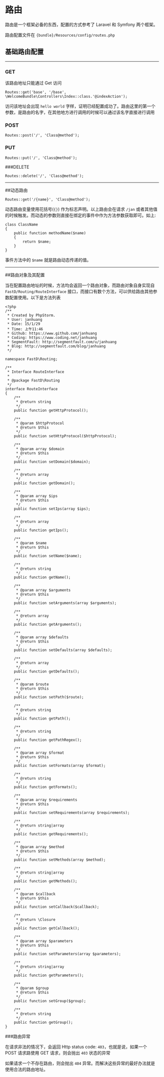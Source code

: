 # 路由

路由是一个框架必备的东西，配置的方式参考了 Laravel 和 Symfony 两个框架。

路由配置文件在 `{bundle}/Resources/config/routes.php`

## 基础路由配置

----

### GET

该路由地址只能通过 Get 访问

```
Routes::get('base', '/base', \WelcomeBundle\Controllers\Index::class.'@indexAction');
```

访问该地址会出现 `hello world` 字样，证明已经配置成功了。路由这里的第一个参数，是路由的名字，在其他地方进行调用的时候可以通过该名字直接进行调用

### POST

```
Routes::post('/', 'Class@method');
```

###  PUT

```
Routes::put('/', 'Class@method');
```

###DELETE

```
Routes::delete('/', 'Class@method');
```

----

##动态路由

```
Routes::get('/{name}', 'Class@method');
```

动态路由变量使用花括号(`{}`) 作为标志声明。以上路由会在请求 `/jan` 或者其他值的时候触发。而动态的参数则直接在绑定的事件中作为方法参数获取即可。如上:

```
class ClassName
{
    public function methodName($name)
    {
        return $name;
    }
}
```

事件方法中的 `$name` 就是路由动态传递的值。

----

##路由对象及其配置

当在配置路由地址的时候，方法均会返回一个路由对象，而路由对象自身实现自 `FastD/Routing/RouteInterface` 接口，而接口有数个方法，可以供给路由其他参数配置使用。以下是方法列表

```
<?php
/**
 * Created by PhpStorm.
 * User: janhuang
 * Date: 15/1/29
 * Time: 上午11:46
 * Github: https://www.github.com/janhuang 
 * Coding: https://www.coding.net/janhuang
 * SegmentFault: http://segmentfault.com/u/janhuang
 * Blog: http://segmentfault.com/blog/janhuang
 */

namespace FastD\Routing;

/**
 * Interface RouteInterface
 *
 * @package FastD\Routing
 */
interface RouteInterface
{
    /**
     * @return string
     */
    public function getHttpProtocol();

    /**
     * @param $httpProtocol
     * @return $this
     */
    public function setHttpProtocol($httpProtocol);

    /**
     * @param array $domain
     * @return $this
     */
    public function setDomain($domain);

    /**
     * @return array
     */
    public function getDomain();

    /**
     * @param array $ips
     * @return $this
     */
    public function setIps(array $ips);

    /**
     * @return array
     */
    public function getIps();

    /**
     * @param $name
     * @return $this
     */
    public function setName($name);

    /**
     * @return string
     */
    public function getName();

    /**
     * @param array $arguments
     * @return $this
     */
    public function setArguments(array $arguments);

    /**
     * @return array
     */
    public function getArguments();

    /**
     * @param array $defaults
     * @return $this
     */
    public function setDefaults(array $defaults);

    /**
     * @return array
     */
    public function getDefaults();

    /**
     * @param $route
     * @return $this
     */
    public function setPath($route);

    /**
     * @return string
     */
    public function getPath();

    /**
     * @return string
     */
    public function getPathRegex();

    /**
     * @param array $format
     * @return $this
     */
    public function setFormats(array $format);

    /**
     * @return string
     */
    public function getFormats();

    /**
     * @param array $requirements
     * @return $this
     */
    public function setRequirements(array $requirements);

    /**
     * @return string|array
     */
    public function getRequirements();

    /**
     * @param array $method
     * @return $this
     */
    public function setMethods(array $method);

    /**
     * @return string|array
     */
    public function getMethods();

    /**
     * @param $callback
     * @return $this
     */
    public function setCallback($callback);

    /**
     * @return \Closure
     */
    public function getCallback();

    /**
     * @param array $parameters
     * @return $this
     */
    public function setParameters(array $parameters);

    /**
     * @return string|array
     */
    public function getParameters();

    /**
     * @param $group
     * @return $this
     */
    public function setGroup($group);

    /**
     * @return string
     */
    public function getGroup();
}
```

###路由异常

在请求非法的情况下，会返回 Http status code: `403`，也就是说，如果一个 POST 请求路使用 GET 请求，则会抛出 `403` 状态的异常

如果请求一个不存在路由，则会抛出 `404` 异常。而解决这些异常的最好办法就是使用合法的路由地址。



